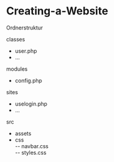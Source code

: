 # Creating-a-Website

Ordnerstruktur

classes  
- user.php  
- ...  

modules  
- config.php 

sites  
- uselogin.php  
- ...  

src  
- assets  
- css  
 -- navbar.css  
 -- styles.css
